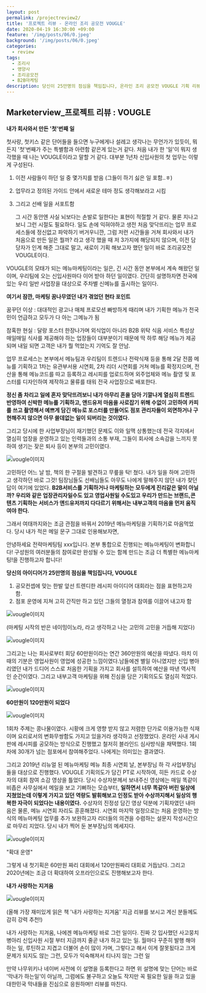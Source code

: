 ```yaml
---
layout: post
permalink: /projectreview2/
title: '프로젝트 리뷰 - 온라인 조리 공모전 VOUGLE'
date: 2020-04-19 16:30:00 +09:00
feature: '/img/posts/06/0.jpeg'
background: '/img/posts/06/0.jpeg'
categories:
  - review
tags:
  - 조리사
  - 영양사
  - 조리공모전
  - B2B마케팅
description: 당신이 25만명의 점심을 책임집니다, 온라인 조리 공모전 VOUGLE 기획 리뷰 
---
```


## Marketerview_프로젝트 리뷰 : VOUGLE

**내가 회사와서 만든 '첫'번째 일**



첫사랑, 첫키스 같은 단어들을 들으면 누구에게나 설레고 생각나는 무언가가 있듯이, 뭐든지 '첫'번째가 주는 특별함과 아련함 같은게 있는거 같다. 처음 내가 한 '일'이 뭐지 생각했을 때 나는 VOUGLE이라고 말할 거 같다. 대부분 1년차 신입사원의 첫 업무는 이렇게 구성된다. 

1. 이전 사람들이 하던 일 중 몇가지를 받음 (그들이 하기 싫은 일 포함..ㅎ) 

2.  업무라고 정의된 가이드 안에서 새로운 테마 정도 생각해보라고 시킴

3. 그리고 선배 일을 서포트함

   그 시간 동안엔 사실 뇌보다는 손발로 일한다는 표현이 적절할 거 같다. 물론 지나고 보니 그런 시절도 필요하다. 일도 손에 익혀야하고 생전 처음 맞닥뜨리는 업무 프로세스들에 정신없고 파악하기 버거우니깐, 그럼 저런 시간들을 거쳐 회사와서 내가 처음으로 만든 일은 뭘까? 라고 생각 했을 때 저 3가지에 해당되지 않으며, 이전 담당자가 인계 해준 그대로 말고, 새로이 기획 해보고자 했던 일이 바로 조리공모전 VOUGLE이다. 



VOUGLE의 모태가 되는 메뉴마케팅이라는 일은,  긴 시간 동안 본부에서 계속 해왔던 일이며, 우리팀에 오는 신입사원마다 이어 받아 하던 일이였다. 간단히 설명하자면 전국에 있는 우리 일반 사업장을 대상으로 주차별 신메뉴를 출시하는 일이다.

**여기서 잠깐, 마케팅 꿈나무였던 내가 겪었던 현타 포인트**  

꿈꾸던 이상 : 대대적인 광고나 매체 프로모션 빠방하게 때리며 내가 기획한 메뉴가 전국민이 언급하고 모두가 다 아는 그메뉴가 됨 

참혹한 현실 : 달랑 포스터 한장나가며 외식업이 아니라 B2B 위탁 식음 서비스 특성상 매일매일 식사를 제공해야 하는 업장들이 대부분이기 때문에 딱 하루 해당 메뉴가 제공되며 내일 되면 고객은 내가 뭘 먹었는지 기억도 잘 안남.

업무 프로세스는 본부에서 메뉴팀과 우리팀이 트렌드나 전략식재 등을 통해 2달 전쯤 메뉴를 기획하고 1차는 유관부서용 시연회, 2차 리더 시연회를 거쳐 메뉴를 확정지으며, 전산을 통해 메뉴코드를 따고 등록하고 레시피를 업로드하며 외주업체와 메뉴 촬영 및 포스터를 디자인하여 제작하고 물류를 태워 전국 사업장으로 배포한다.

**정신 좀 차리고 일에 혼자 맞닥뜨려보니 내가 아무리 혼을 담아 기깔나게 열심히 트렌드 반영하여 신박한 메뉴를 기획하고, 앤드유저 마음을 사로잡기 위해 수없이 고민하여 카피를 쓰고 촬영해서 예쁘게 담긴 메뉴로 포스터를 만들어도 점포 관리자들이 외면하거나 구현해주지 않으면 아무 쓸데없는 일이 되버리는 것이였다.**

그리고 당시에 한 사업부장님이 재기했던 문제도 이와 일맥 상통했는데 전국 각지에서 열심히 업장을 운영하고 있는 인력들과의 소통 부재, 그들이 회사에 소속감을 느끼지 못하여 생기는 잦은 퇴사 등이 본부의 고민이였다. 

![vougle이미지](/img/posts/06/2.jpeg)

고민하던 어느 날 밤, 책의 한 구절을 발견하고 무릎을 탁! 쳤다. 내가 일을 하며 고민하고 생각하던 바로 그것! 팀장님들도 선배님들도 아무도 나에게 말해주지 않던 내가 찾던 답이 여기에 있었다. **B2B서비스를 기획하거나 마케팅하는 모두에게 진리같은 말이 아닐까? 우리와 같은 업장관리자일수도 있고 영업사원일 수도있고 우리가 만드는 브랜드,콘텐츠 기획하는 서비스가 앤드유저까지 다다르기 위해서는 내부고객의 마음을 먼저 움직여야 한다.**

그래서 여태까지와는 조금 관점을 바꿔서 2019년 메뉴마케팅을 기획하기로 마음먹었다.  당시 내가 적은 메일 문구 그대로 인용해보자면, 

안녕하세요 전략마케팅팀 xxx입니다. 본부 통합으로 진행되는 메뉴마케팅이 변화합니다! 구성원의 여러분들의 참여로만 완성될 수 있는 함께 만드는 조금 더 특별한 메뉴마케팅!을 진행하고자 합니다! 

**당신의 아이디어가 25만명의 점심을 책임집니다, VOUGLE**

1. 공모컨셉에 맞는 한발 앞선 트렌디한 레시피 아이디어 대회라는 점을 표현하고자 함. 
2. 점포 운영에 지쳐 고히 간직만 하고 있던 그들의 열정과 참여를 이끌어 내고자 함

![vougle이미지](/img/posts/06/5.png)

(마케팅 시작의 반은 네이밍이노라, 라고 생각하고 나는 고민의 고민을 거듭해 지었다)

![vougle이미지](/img/posts/06/4.png)

그리고는 나는 회사로부터 회당 60만원이라는 연간 360만원의 예산을 따냈다. 마치 이 때의 기분은 영업사원이 영업에 성공한 느낌이였다.남들에겐 별일 아니였지만 신입 병아리였던 내가 드디어 스스로 처음한 기획을 가지고 회사를 설득하여 예산을 따낸 역사적인 순간이였다. 그리고 내부고객 마케팅을 위해 진심을 담은 기획의도도 열심히 적었다. 

![vougle이미지](/img/posts/06/3.png)





**60만원이 120만원이 되었다**

![vougle이미지](/img/posts/06/6.png)

1회차 주제는 콩나물이였다. 시황에 크게 영향 받지 않고 저렴한 단가로 이용가능한 식재이며 요리로서의 변화무쌍함도 가지고 있을거라 생각하고 선정했었다. 온라인 사내 게시판에 레시피를 공모하는 방식으로 진행했고 철저히 블라인드 심사방식을 채택했다. 1회차에  30개가 넘는 점포에서 참여해주었다. 나에게는 의미있는 결과였다. 

그리고 2019년 리뉴얼 된 메뉴마케팅 메뉴 최종 시연회 날, 본부장님 하 각 사업부장님들을 대상으로 진행했다. VOUGLE 기획의도가 담긴 PT로 시작하여, 히든 카드로 수상자의 대회 참여 소감 영상을 틀었다. 당시 수상자분께서 보내주신 영상에는 매일 똑같이 비좁은 사무실에서 메일을 보고 기뻐하는 모습부터, **일하면서 너무 똑같아 버린 일상에 지쳤었는데 이렇게 가지고 있던 역량도 발휘해보고 인정도 받아 수상까지해서 일상의 행복한 자극이 되었다는 내용이였다.** 수상자의 진정성 담긴 영상 덕분에 기획자였던 내마음은 물론, 메뉴 시연회 자리도 훈훈해졌다. 시연회 마지막 일정으로는 처음 운영하는 방식의 메뉴마케팅 업무를 추가 보완하고자 리더들의 의견을 수렴하는 설문지 작성시간으로 마무리 지었다. 당시 내가 찍어 둔 본부장님의 메세지다. 

![vougle이미지](/img/posts/06/7.jpeg)

"확대 운영" 

그렇게 내 첫기획은 60만원 짜리 대회에서 120만원짜리 대회로 거듭났다. 그리고 2020년에는 조금 더 확대하여 오프라인으로도 진행해보고자 한다. 



**내가 사랑하는 지겨움**

![vougle이미지](/img/posts/06/1.jpeg)

(올해 가장 재미있게 읽은 책 '내가 사랑하는 지겨움' 지금 리뷰를 보시고 계신 분들께도 감히 강력 추천!)

내가 사랑하는 지겨움, 나에겐 메뉴마케팅 바로 그런 일이다. 진짜 갓 입사했던 사고뭉치 병아리 신입사원 시절 부터 지금까지 줄곧 내가 하고 있는 일. 월마다 꾸준히 발행 해야 하는 일, 루틴하고 지겹고 더불어 손이 많이 가며, 그렇다고 해서 이게 잘못됬다고 크게 문제가 되지도 않는 그런, 모두가 익숙해져서 티나지 않는 그런 일

만약 나무위키나 네이버 사전에 이 설명을 등록한다고 하면 위 설명에 맞는 단어는 바로 '막내가 하는일'이 아닐까, 그럼에도 불구하고 오늘도 작지만 꼭 필요한 일을 하고 있을 대한민국 막내들을 진심으로 응원하며!! 리뷰를 마친다. 


